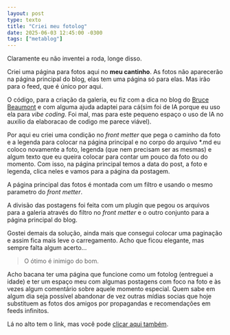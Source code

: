 ```yaml
---
layout: post
type: texto
title: "Criei meu fotolog"
date: 2025-06-03 12:45:00 -0300
tags: ["metablog"]
---
```

Claramente eu não inventei a roda, longe disso.  

Criei uma página para fotos aqui no **meu cantinho**. As fotos não aparecerão na página principal do blog, elas tem uma página só para elas. Mas irão para o feed, que é único por aqui.  

O código, para a criação da galeria, eu fiz com a dica no blog do <a href="https://bruceblog.bearblog.dev/a-lazy-kind-of-photo-gallery-for-bear-blog/" title="Galeria de fotos preguiçosa">Bruce Beaumont</a> e com alguma ajuda adaptei para cá(sim foi de IA porque eu uso ela para <i>vibe coding</i>. Foi mal, mas para este pequeno espaço o uso de IA no auxilio da elaboracao de codigo me parece viável).  

Por aqui eu criei uma condição no *front metter* que pega o caminho da foto e a legenda para colocar na página principal e no corpo do arquivo *.md eu coloco novamente a foto, legenda (que nem precisam ser as mesmas) e algum texto que eu queira colocar para contar um pouco da foto ou do momento. Com isso, na página principal temos a data do post, a foto e legenda, clica neles e vamos para a página da postagem.  

A página principal das fotos é montada com um filtro e usando o mesmo parametro do *front metter*.

A divisão das postagens foi feita com um plugin que pegou os arquivos para a galeria através do filtro no *front metter* e o outro conjunto para a página principal do blog.

Gostei demais da solução, ainda mais que consegui colocar uma paginação e assim fica mais leve o carregamento. Acho que ficou elegante, mas sempre falta algum acerto...  

<Blockquote class="citacao">O ótimo é inimigo do bom.</blockquote>

Acho bacana ter uma página que funcione como um fotolog (entreguei a idade) e ter um espaço meu com algumas postagens com foco na foto e às vezes algum comentário sobre aquele momento especial. Quem sabe em algum dia seja possível abandonar de vez outras mídias socias que hoje substituem as fotos dos amigos por propagandas e recomendações em feeds infinitos.  

Lá no alto tem o link, mas você pode <a href="https://pedro.dalbo.me/fotolog/">clicar aqui também</a>.
